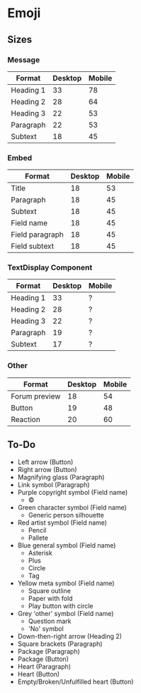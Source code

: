 # Emoji

## Sizes

### Message

| Format | Desktop | Mobile |
| ------ | ------- | ------ |
| Heading 1 | 33 | 78 |
| Heading 2 | 28 | 64 |
| Heading 3 | 22 | 53 |
| Paragraph | 22 | 53 |
| Subtext | 18 | 45 |

### Embed

| Format | Desktop | Mobile |
| ------ | ------- | ------ |
| Title | 18 | 53 |
| Paragraph | 18 | 45 |
| Subtext | 18 | 45 |
| Field name | 18 | 45 |
| Field paragraph | 18 | 45 |
| Field subtext | 18 | 45 |

### TextDisplay Component

| Format | Desktop | Mobile |
| ------ | ------- | ------ |
| Heading 1 | 33 | ? |
| Heading 2 | 28 | ? |
| Heading 3 | 22 | ? |
| Paragraph | 19 | ? |
| Subtext | 17 | ? |

### Other

| Format | Desktop | Mobile |
| ------ | ------- | ------ |
| Forum preview | 18 | 54 |
| Button | 19 | 48 |
| Reaction | 20 | 60 |

## To-Do

* Left arrow (Button)
* Right arrow (Button)
* Magnifying glass (Paragraph)
* Link symbol (Paragraph)
* Purple copyright symbol (Field name)
	* &copy;
* Green character symbol (Field name)
	* Generic person silhouette
* Red artist symbol (Field name)
	* Pencil
	* Pallete
* Blue general symbol (Field name)
	* Asterisk
	* Plus
	* Circle
	* Tag
* Yellow meta symbol (Field name)
	* Square outline
	* Paper with fold
	* Play button with circle
* Grey 'other' symbol (Field name)
	* Question mark
	* 'No' symbol
* Down-then-right arrow (Heading 2)
* Square brackets (Paragraph)
* Package (Paragraph)
* Package (Button)
* Heart (Paragraph)
* Heart (Button)
* Empty/Broken/Unfulfilled heart (Button)
